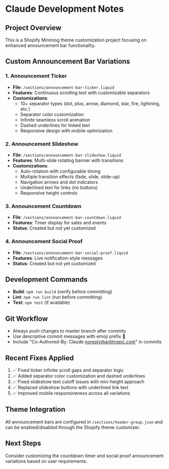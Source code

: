 # Claude Development Notes

## Project Overview
This is a Shopify Minimog theme customization project focusing on enhanced announcement bar functionality.

## Custom Announcement Bar Variations

### 1. Announcement Ticker
- **File**: `/sections/announcement-bar-ticker.liquid`
- **Features**: Continuous scrolling text with customizable separators
- **Customizations**:
  - 10+ separator types (dot, plus, arrow, diamond, star, fire, lightning, etc.)
  - Separator color customization
  - Infinite seamless scroll animation
  - Dashed underlines for linked text
  - Responsive design with mobile optimization

### 2. Announcement Slideshow
- **File**: `/sections/announcement-bar-slideshow.liquid`
- **Features**: Multi-slide rotating banner with transitions
- **Customizations**:
  - Auto-rotation with configurable timing
  - Multiple transition effects (fade, slide, slide-up)
  - Navigation arrows and dot indicators
  - Underlined text for links (no buttons)
  - Responsive height controls

### 3. Announcement Countdown
- **File**: `/sections/announcement-bar-countdown.liquid`
- **Features**: Timer display for sales and events
- **Status**: Created but not yet customized

### 4. Announcement Social Proof
- **File**: `/sections/announcement-bar-social-proof.liquid`
- **Features**: Live notification-style messages
- **Status**: Created but not yet customized

## Development Commands
- **Build**: `npm run build` (verify before committing)
- **Lint**: `npm run lint` (run before committing)
- **Test**: `npm test` (if available)

## Git Workflow
- Always push changes to master branch after commits
- Use descriptive commit messages with emoji prefix 🤖
- Include "Co-Authored-By: Claude <noreply@anthropic.com>" in commits

## Recent Fixes Applied
1. ✅ Fixed ticker infinite scroll gaps and separator logic
2. ✅ Added separator color customization and dashed underlines
3. ✅ Fixed slideshow text cutoff issues with min-height approach
4. ✅ Replaced slideshow buttons with underlined link text
5. ✅ Improved mobile responsiveness across all variations

## Theme Integration
All announcement bars are configured in `/sections/header-group.json` and can be enabled/disabled through the Shopify theme customizer.

## Next Steps
Consider customizing the countdown timer and social proof announcement variations based on user requirements.